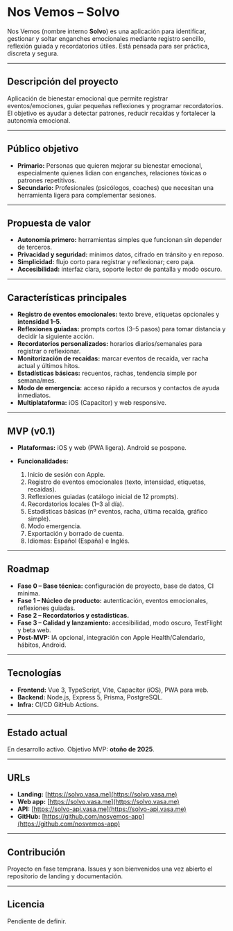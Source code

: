 # Nos Vemos – Solvo

Nos Vemos (nombre interno **Solvo**) es una aplicación para identificar, gestionar y soltar enganches emocionales mediante registro sencillo, reflexión guiada y recordatorios útiles. Está pensada para ser práctica, discreta y segura.

---

## Descripción del proyecto

Aplicación de bienestar emocional que permite registrar eventos/emociones, guiar pequeñas reflexiones y programar recordatorios. El objetivo es ayudar a detectar patrones, reducir recaídas y fortalecer la autonomía emocional.

---

## Público objetivo

* **Primario:** Personas que quieren mejorar su bienestar emocional, especialmente quienes lidian con enganches, relaciones tóxicas o patrones repetitivos.
* **Secundario:** Profesionales (psicólogos, coaches) que necesitan una herramienta ligera para complementar sesiones.

---

## Propuesta de valor

* **Autonomía primero:** herramientas simples que funcionan sin depender de terceros.
* **Privacidad y seguridad:** mínimos datos, cifrado en tránsito y en reposo.
* **Simplicidad:** flujo corto para registrar y reflexionar; cero paja.
* **Accesibilidad:** interfaz clara, soporte lector de pantalla y modo oscuro.

---

## Características principales

* **Registro de eventos emocionales:** texto breve, etiquetas opcionales y **intensidad 1–5**.
* **Reflexiones guiadas:** prompts cortos (3–5 pasos) para tomar distancia y decidir la siguiente acción.
* **Recordatorios personalizados:** horarios diarios/semanales para registrar o reflexionar.
* **Monitorización de recaídas:** marcar eventos de recaída, ver racha actual y últimos hitos.
* **Estadísticas básicas:** recuentos, rachas, tendencia simple por semana/mes.
* **Modo de emergencia:** acceso rápido a recursos y contactos de ayuda inmediatos.
* **Multiplataforma:** iOS (Capacitor) y web responsive.

---

## MVP (v0.1)

* **Plataformas:** iOS y web (PWA ligera). Android se pospone.
* **Funcionalidades:**

    1. Inicio de sesión con Apple.
    2. Registro de eventos emocionales (texto, intensidad, etiquetas, recaídas).
    3. Reflexiones guiadas (catálogo inicial de 12 prompts).
    4. Recordatorios locales (1–3 al día).
    5. Estadísticas básicas (nº eventos, racha, última recaída, gráfico simple).
    6. Modo emergencia.
    7. Exportación y borrado de cuenta.
    8. Idiomas: Español (España) e Inglés.

---

## Roadmap

* **Fase 0 – Base técnica:** configuración de proyecto, base de datos, CI mínima.
* **Fase 1 – Núcleo de producto:** autenticación, eventos emocionales, reflexiones guiadas.
* **Fase 2 – Recordatorios y estadísticas.**
* **Fase 3 – Calidad y lanzamiento:** accesibilidad, modo oscuro, TestFlight y beta web.
* **Post-MVP:** IA opcional, integración con Apple Health/Calendario, hábitos, Android.

---

## Tecnologías

* **Frontend:** Vue 3, TypeScript, Vite, Capacitor (iOS), PWA para web.
* **Backend:** Node.js, Express 5, Prisma, PostgreSQL.
* **Infra:** CI/CD GitHub Actions.

---

## Estado actual

En desarrollo activo. Objetivo MVP: **otoño de 2025**.

---

## URLs

* **Landing:** [https://solvo.vasa.me](https://solvo.vasa.me)
* **Web app:** [https://solvo.vasa.me](https://solvo.vasa.me)
* **API:** [https://solvo-api.vasa.me](https://solvo-api.vasa.me)
* **GitHub:** [https://github.com/nosvemos-app](https://github.com/nosvemos-app)

---

## Contribución

Proyecto en fase temprana. Issues y son bienvenidos una vez abierto el repositorio de landing y documentación.

---

## Licencia

Pendiente de definir.
